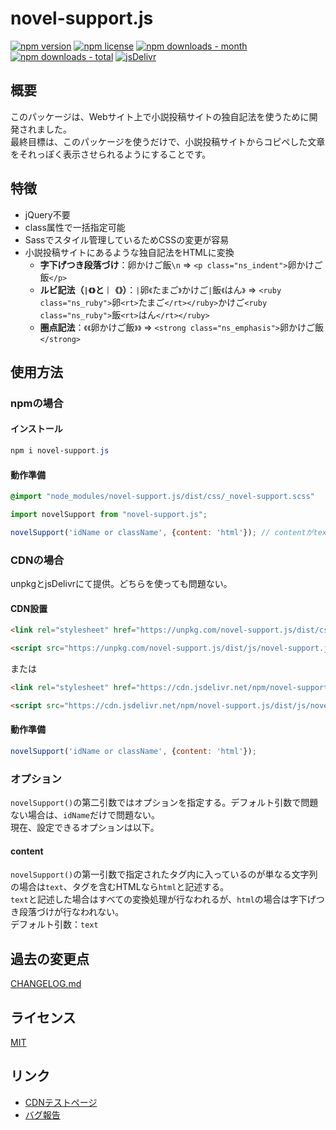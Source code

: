 # novel-support.js
<!-- badge area -->
[![npm version](https://img.shields.io/npm/v/novel-support.js.svg?style=flat-square)](https://www.npmjs.com/package/novel-support.js)
[![npm license](https://img.shields.io/npm/l/novel-support.js.svg?style=flat-square)](https://www.npmjs.com/package/novel-support.js)
[![npm downloads - month](https://img.shields.io/npm/dm/novel-support.js.svg?style=flat-square)](https://www.npmjs.com/package/novel-support.js)
[![npm downloads - total](https://img.shields.io/npm/dt/novel-support.js.svg?style=flat-square)](https://www.npmjs.com/package/novel-support.js)
[![jsDelivr](https://data.jsdelivr.com/v1/package/npm/novel-support.js/badge)](https://www.jsdelivr.com/package/npm/novel-support.js)
<!-- /badge area -->
## 概要
このパッケージは、Webサイト上で小説投稿サイトの独自記法を使うために開発されました。  
最終目標は、このパッケージを使うだけで、小説投稿サイトからコピペした文章をそれっぽく表示させられるようにすることです。

## 特徴
* jQuery不要
* class属性で一括指定可能
* Sassでスタイル管理しているためCSSの変更が容易
* 小説投稿サイトにあるような独自記法をHTMLに変換
  * **字下げつき段落づけ**：卵かけご飯`\n` => `<p class="ns_indent">`卵かけご飯`</p>`
  * **ルビ記法（`|《》`と`｜《》`）**：`|`卵`《`たまご`》`かけご`|`飯`《`はん`》` => `<ruby class="ns_ruby">`卵`<rt>`たまご`</rt></ruby>`かけご`<ruby class="ns_ruby">`飯`<rt>`はん`</rt></ruby>`
  * **圏点記法**：`《《`卵かけご飯`》》` => `<strong class="ns_emphasis">`卵かけご飯`</strong>`

## 使用方法
### npmの場合
#### インストール
``` powershell
npm i novel-support.js
```

#### 動作準備
``` scss
@import "node_modules/novel-support.js/dist/css/_novel-support.scss"
```
```javascript
import novelSupport from "novel-support.js";

novelSupport('idName or className', {content: 'html'}); // contentがtextの場合は省略可能（詳しくは後述）
```

### CDNの場合
unpkgとjsDelivrにて提供。どちらを使っても問題ない。

#### CDN設置
``` html
<link rel="stylesheet" href="https://unpkg.com/novel-support.js/dist/css/novel-support.css">

<script src="https://unpkg.com/novel-support.js/dist/js/novel-support.js"></script>
```
または
``` html
<link rel="stylesheet" href="https://cdn.jsdelivr.net/npm/novel-support.js/dist/css/novel-support.css">

<script src="https://cdn.jsdelivr.net/npm/novel-support.js/dist/js/novel-support.js"></script>
```

#### 動作準備
```javascript
novelSupport('idName or className', {content: 'html'});
```

### オプション
`novelSupport()`の第二引数ではオプションを指定する。デフォルト引数で問題ない場合は、`idName`だけで問題ない。  
現在、設定できるオプションは以下。

#### content
`novelSupport()`の第一引数で指定されたタグ内に入っているのが単なる文字列の場合は`text`、タグを含むHTMLなら`html`と記述する。  
`text`と記述した場合はすべての変換処理が行なわれるが、`html`の場合は字下げつき段落づけが行なわれない。  
デフォルト引数：`text`

## 過去の変更点
[CHANGELOG.md](./CHANGELOG.md)

## ライセンス
[MIT](./LICENSE)

## リンク
* [CDNテストページ](https://windchime-yk.github.io/novel-support.js/)
* [バグ報告](https://github.com/windchime-yk/novel-support.js/issues)